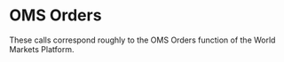 # OMS Orders

These calls correspond roughly to the OMS Orders function of the World Markets Platform.






